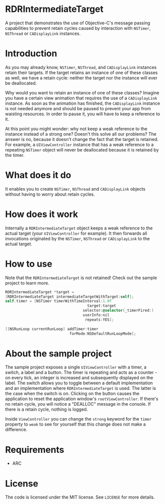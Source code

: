 RDRIntermediateTarget
=====================

A project that demonstrates the use of Objective-C's message passing capabilities to prevent retain cycles caused by interaction with `NSTimer`, `NSThread` or `CADisplayLink` instances.

# Introduction
As you may already know, `NSTimer`, `NSThread`, and `CADisplayLink` instances retain their targets. If the target retains an instance of one of these classes as well, we have a retain cycle: neither the target nor the instance will ever be deallocated.

Why would you want to retain an instance of one of these classes? Imagine you have a certain view animation that requires the use of a `CADisplayLink` instance. As soon as the animation has finished, the `CADisplayLink` instance is not needed anymore and should be paused to prevent your app from waisting resources. In order to pause it, you will have to keep a reference to it.

At this point you might wonder: why not keep a weak reference to the instance instead of a strong one? Doesn't this solve all our problems? The answer is no, because it doesn't change the fact that the target is retained. For example, a `UIViewController` instance that has a weak reference to a repeating `NSTimer` object will never be deallocated because it is retained by the timer.

# What does it do
It enables you to create `NSTimer`, `NSThread` and `CADisplayLink` objects without having to worry about retain cycles.

# How does it work
Internally a `RDRIntermediateTarget` object keeps a weak reference to the actual target (your `UIViewController` for example). It then forwards all invocations originated by the `NSTimer`, `NSThread` or `CADisplayLink` to the actual target.

# How to use
Note that the `RDRIntermediateTarget` is not retained! Check out the sample project to learn more.
```objectivec
RDRIntermediateTarget *target = 
[RDRIntermediateTarget intermediateTargetWithTarget:self];
self.timer = [NSTimer timerWithTimeInterval:1.0f
                                     target:target
                                   selector:@selector(_timerFired:)
                                   userInfo:nil
                                    repeats:YES];
                                    
[[NSRunLoop currentRunLoop] addTimer:timer
                             forMode:NSDefaultRunLoopMode];
```

# About the sample project
The sample project exposes a single `UIViewController` with a timer, a switch, a label and a button. The timer is repeating and acts as a counter - on every tick, an integer is increased and subsequently displayed on the label. The switch allows you to toggle between a default implementation and an implementation where `RDRIntermediateTarget` is used. The latter is the case when the switch is on. Clicking on the button causes the application to reset the application window's `rootViewController`. If there's no retain cycle, you will notice a "DEALLOC" message in the console. If there is a retain cycle, nothing is logged.

Inside `ViewController` you can change the `strong` keyword for the `timer` property to `weak` to see for yourself that this change does not make a difference. 

# Requirements
* ARC

# License
The code is licensed under the MIT license. See `LICENSE` for more details.
